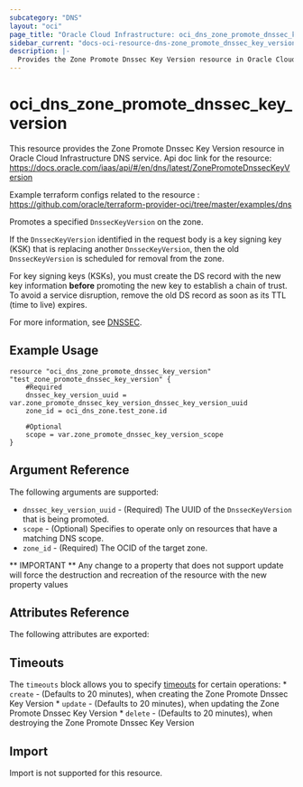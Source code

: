 ```yaml
---
subcategory: "DNS"
layout: "oci"
page_title: "Oracle Cloud Infrastructure: oci_dns_zone_promote_dnssec_key_version"
sidebar_current: "docs-oci-resource-dns-zone_promote_dnssec_key_version"
description: |-
  Provides the Zone Promote Dnssec Key Version resource in Oracle Cloud Infrastructure DNS service
---
```


# oci_dns_zone_promote_dnssec_key_version
This resource provides the Zone Promote Dnssec Key Version resource in Oracle Cloud Infrastructure DNS service.
Api doc link for the resource: https://docs.oracle.com/iaas/api/#/en/dns/latest/ZonePromoteDnssecKeyVersion

Example terraform configs related to the resource : https://github.com/oracle/terraform-provider-oci/tree/master/examples/dns

Promotes a specified `DnssecKeyVersion` on the zone.

If the `DnssecKeyVersion` identified in the request body is a key signing key (KSK) that is replacing
another `DnssecKeyVersion`, then the old `DnssecKeyVersion` is scheduled for removal from the zone.

For key signing keys (KSKs), you must create the DS record with the new key information **before** promoting
the new key to establish a chain of trust. To avoid a service disruption, remove the old DS record as soon
as its TTL (time to live) expires.

For more information, see [DNSSEC](https://docs.cloud.oracle.com/iaas/Content/DNS/Concepts/dnssec.htm).


## Example Usage

```hcl
resource "oci_dns_zone_promote_dnssec_key_version" "test_zone_promote_dnssec_key_version" {
	#Required
	dnssec_key_version_uuid = var.zone_promote_dnssec_key_version_dnssec_key_version_uuid
	zone_id = oci_dns_zone.test_zone.id

	#Optional
	scope = var.zone_promote_dnssec_key_version_scope
}
```

## Argument Reference

The following arguments are supported:

* `dnssec_key_version_uuid` - (Required) The UUID of the `DnssecKeyVersion` that is being promoted. 
* `scope` - (Optional) Specifies to operate only on resources that have a matching DNS scope. 
* `zone_id` - (Required) The OCID of the target zone.


** IMPORTANT **
Any change to a property that does not support update will force the destruction and recreation of the resource with the new property values

## Attributes Reference

The following attributes are exported:


## Timeouts

The `timeouts` block allows you to specify [timeouts](https://registry.terraform.io/providers/oracle/oci/latest/docs/guides/changing_timeouts) for certain operations:
	* `create` - (Defaults to 20 minutes), when creating the Zone Promote Dnssec Key Version
	* `update` - (Defaults to 20 minutes), when updating the Zone Promote Dnssec Key Version
	* `delete` - (Defaults to 20 minutes), when destroying the Zone Promote Dnssec Key Version


## Import

Import is not supported for this resource.

